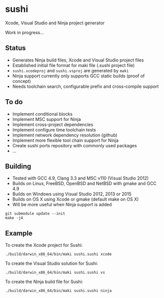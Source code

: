 # sushi

Xcode, Visual Studio and Ninja project generator

Work in progress...

## Status

* Generates Ninja build files, Xcode and Visual Studio project files
* Established initial file format for maki file (.sushi project file)
* ```sushi.xcodeproj``` and ```sushi.vsproj``` are generated by ```maki```
* Ninja support currently only supports GCC static builds (proof of concept)
* Needs toolchain search, configurable prefix and cross-compile support

## To do

* Implement conditional blocks
* Implement MSC support for Ninja
* Implement cross-project dependencies
* Implement configure time toolchain tests
* Implement network dependency resolution (github)
* Implement more flexible tool chain support for Ninja 
* Create sushi ports repository with commonly used packages
* ...

## Building

* Tested with GCC 4.9, Clang 3.3 and MSC v110 (Visual Studio 2012)
* Builds on Linux, FreeBSD, OpenBSD and NetBSD with  gmake and GCC 4.9
* Builds on Windows using Visual Studio 2012, 2013 or 2015
* Builds on OS X using Xcode or gmake (default make on OS X)
* Will be more useful when Ninja support is added


```
git submodule update --init
make -j4
```

## Example

To create the Xcode project for Sushi:
```
./build/darwin_x86_64/bin/maki sushi.sushi xcode 
```

To create the Visual Studio solution for Sushi:
```
./build/darwin_x86_64/bin/maki sushi.sushi vs
```

To create the Ninja build file for Sushi:
```
./build/darwin_x86_64/bin/maki sushi.sushi ninja
```
